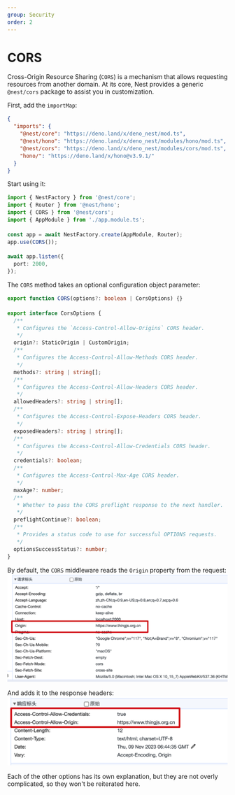 ```yaml
---
group: Security
order: 2
---
```


# CORS

Cross-Origin Resource Sharing (`CORS`) is a mechanism that allows requesting resources from another domain. At its core, Nest provides a generic `@nest/cors` package to assist you in customization.

First, add the `importMap`:

```json
{
  "imports": {
    "@nest/core": "https://deno.land/x/deno_nest/mod.ts",
    "@nest/hono": "https://deno.land/x/deno_nest/modules/hono/mod.ts",
    "@nest/cors": "https://deno.land/x/deno_nest/modules/cors/mod.ts",
    "hono/": "https://deno.land/x/hono@v3.9.1/"
  }
}
```

Start using it:

```typescript
import { NestFactory } from '@nest/core';
import { Router } from '@nest/hono';
import { CORS } from '@nest/cors';
import { AppModule } from './app.module.ts';

const app = await NestFactory.create(AppModule, Router);
app.use(CORS());

await app.listen({
  port: 2000,
});
```

The `CORS` method takes an optional configuration object parameter:

```typescript
export function CORS(options?: boolean | CorsOptions) {}

export interface CorsOptions {
  /**
   * Configures the `Access-Control-Allow-Origins` CORS header.
   */
  origin?: StaticOrigin | CustomOrigin;
  /**
   * Configures the Access-Control-Allow-Methods CORS header.
   */
  methods?: string | string[];
  /**
   * Configures the Access-Control-Allow-Headers CORS header.
   */
  allowedHeaders?: string | string[];
  /**
   * Configures the Access-Control-Expose-Headers CORS header.
   */
  exposedHeaders?: string | string[];
  /**
   * Configures the Access-Control-Allow-Credentials CORS header.
   */
  credentials?: boolean;
  /**
   * Configures the Access-Control-Max-Age CORS header.
   */
  maxAge?: number;
  /**
   * Whether to pass the CORS preflight response to the next handler.
   */
  preflightContinue?: boolean;
  /**
   * Provides a status code to use for successful OPTIONS requests.
   */
  optionsSuccessStatus?: number;
}
```

By default, the `CORS` middleware reads the `Origin` property from the request:
![request](./images/cors_request.png)

And adds it to the response headers:
![response](./images/cors_response.png)

Each of the other options has its own explanation, but they are not overly complicated, so they won't be reiterated here.
